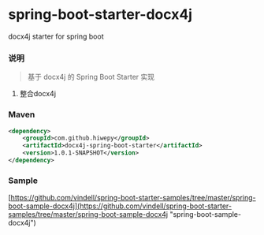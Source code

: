 # spring-boot-starter-docx4j
docx4j starter for spring boot

### 说明


 > 基于 docx4j 的 Spring Boot Starter 实现

1. 整合docx4j

### Maven

``` xml
<dependency>
	<groupId>com.github.hiwepy</groupId>
	<artifactId>docx4j-spring-boot-starter</artifactId>
	<version>1.0.1-SNAPSHOT</version>
</dependency>
```

### Sample

[https://github.com/vindell/spring-boot-starter-samples/tree/master/spring-boot-sample-docx4j](https://github.com/vindell/spring-boot-starter-samples/tree/master/spring-boot-sample-docx4j "spring-boot-sample-docx4j")

